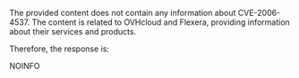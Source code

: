 The provided content does not contain any information about CVE-2006-4537. The content is related to OVHcloud and Flexera, providing information about their services and products.

Therefore, the response is:

NOINFO